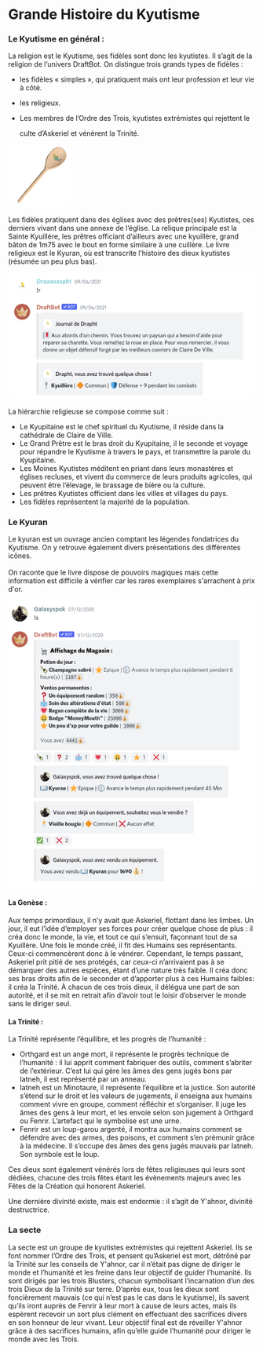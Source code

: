 # Grande Histoire du Kyutisme

### Le Kyutisme en général :

La religion est le Kyutisme, ses fidèles sont donc les kyutistes. Il s’agit de la religion de l’univers DraftBot. On distingue trois grands types de fidèles :

* les fidèles « simples », qui pratiquent mais ont leur profession et leur vie à côté.
* les religieux.
*   Les membres de l’Ordre des Trois, kyutistes extrémistes qui rejettent le

    culte d’Askeriel et vénèrent la Trinité.

![La Kyuillère utilisée par les prêtres](<../.gitbook/assets/image (59).png>)

Les fidèles pratiquent dans des églises avec des prêtres(ses) Kyutistes, ces derniers vivant dans une annexe de l’église. La relique principale est la Sainte Kyuillère, les prêtres officiant d’ailleurs avec une kyuillère, grand bâton de 1m75 avec le bout en forme similaire à une cuillère. Le livre religieux est le Kyuran, où est transcrite l’histoire des dieux kyutistes (résumée un peu plus bas).

![Des pales copies de l'objet divin semblent circuler dans la contrée](<../.gitbook/assets/image (60).png>)

La hiérarchie religieuse se compose comme suit :

* Le Kyupitaine est le chef spirituel du Kyutisme, il réside dans la cathédrale de Claire de Ville.
* Le Grand Prêtre est le bras droit du Kyupitaine, il le seconde et voyage pour répandre le Kyutisme à travers le pays, et transmettre la parole du Kyupitaine.
* Les Moines Kyutistes méditent en priant dans leurs monastères et églises recluses, et vivent du commerce de leurs produits agricoles, qui peuvent être l’élevage, le brassage de bière ou la culture.
* Les prêtres Kyutistes officient dans les villes et villages du pays.
* Les fidèles représentent la majorité de la population.

### Le Kyuran

Le kyuran est un ouvrage ancien comptant les légendes fondatrices du Kyutisme. On y retrouve également divers présentations des différentes icônes.\
\
On raconte que le livre dispose de pouvoirs magiques mais cette information est difficile à vérifier car les rares exemplaires s'arrachent à prix d'or. 

![Un exemplaire du Kyuran vendu dans un marché noir.](<../.gitbook/assets/image (61).png>)

#### La Genèse :

Aux temps primordiaux, il n’y avait que Askeriel, flottant dans les limbes. Un jour, il eut l’idée d’employer ses forces pour créer quelque chose de plus : il créa donc le monde, la vie, et tout ce qui s’ensuit, façonnant tout de sa Kyuillère. Une fois le monde créé, il fit des Humains ses représentants. Ceux-ci commencèrent donc à le vénérer. Cependant, le temps passant, Askeriel prit pitié de ses protégés, car ceux-ci n’arrivaient pas à se démarquer des autres espèces, étant d’une nature très faible. Il créa donc ses bras droits afin de le seconder et d’apporter plus à ces Humains faibles: il créa la Trinité. À chacun de ces trois dieux, il délégua une part de son autorité, et il se mit en retrait afin d’avoir tout le loisir d’observer le monde sans le diriger seul.

#### La Trinité :

 La Trinité représente l’équilibre, et les progrès de l’humanité :

* Orthgard est un ange mort, il représente le progrès technique de l’humanité : il lui apprit comment fabriquer des outils, comment s’abriter de l’extérieur. C’est lui qui gère les âmes des gens jugés bons par Iatneh, il est représenté par un anneau.
* Iatneh est un Minotaure, il représente l’équilibre et la justice. Son autorité s’étend sur le droit et les valeurs de jugements, il enseigna aux humains comment vivre en groupe, comment réfléchir et s’organiser. Il juge les âmes des gens à leur mort, et les envoie selon son jugement à Orthgard ou Fenrir. L’artefact qui le symbolise est une urne.
* Fenrir est un loup-garou argenté, il montra aux humains comment se défendre avec des armes, des poisons, et comment s’en prémunir grâce à la médecine. Il s’occupe des âmes des gens jugés mauvais par Iatneh. Son symbole est le loup.

Ces dieux sont également vénérés lors de fêtes religieuses qui leurs sont dédiées, chacune des trois fêtes étant les évènements majeurs avec les Fêtes de la Création qui honorent Askeriel.

Une dernière divinité existe, mais est endormie : il s’agit de Y'ahnor, divinité destructrice.

### La secte

La secte est un groupe de kyutistes extrémistes qui rejettent Askeriel. Ils se font nommer l’Ordre des Trois, et pensent qu’Askeriel est mort, détrôné par la Trinité sur les conseils de Y'ahnor, car il n’était pas digne de diriger le monde et l’humanité et les freine dans leur objectif de guider l’humanité. Ils sont dirigés par les trois Blusters, chacun symbolisant l’incarnation d’un des trois Dieux de la Trinité sur terre. D’après eux, tous les dieux sont foncièrement mauvais (ce qui n’est pas le cas dans le kyutisme), ils savent qu’ils iront auprès de Fenrir à leur mort à cause de leurs actes, mais ils espèrent recevoir un sort plus clément en effectuant des sacrifices divers en son honneur de leur vivant. Leur objectif final est de réveiller Y'ahnor grâce à des sacrifices humains, afin qu’elle guide l’humanité pour diriger le monde avec les Trois.

